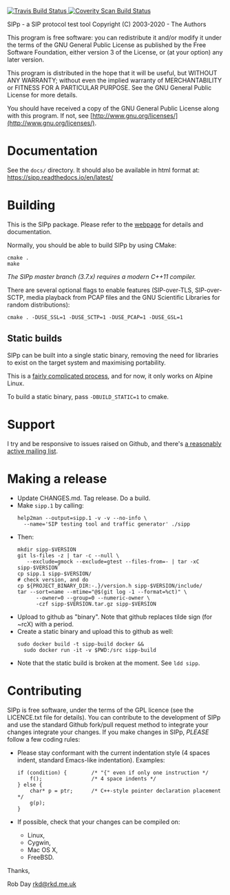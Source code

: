 <a href="https://travis-ci.org/SIPp/sipp">
  <img alt="Travis Build Status"
       src="https://api.travis-ci.org/SIPp/sipp.svg"/>
</a>
<a href="https://scan.coverity.com/projects/5988">
  <img alt="Coverity Scan Build Status"
       src="https://scan.coverity.com/projects/5988/badge.svg"/>
</a>

SIPp - a SIP protocol test tool
Copyright (C) 2003-2020 - The Authors

This program is free software: you can redistribute it and/or modify it
under the terms of the GNU General Public License as published by the
Free Software Foundation, either version 3 of the License, or (at your
option) any later version.

This program is distributed in the hope that it will be useful, but
WITHOUT ANY WARRANTY; without even the implied warranty of
MERCHANTABILITY or FITNESS FOR A PARTICULAR PURPOSE.  See the GNU
General Public License for more details.

You should have received a copy of the GNU General Public License along
with this program.  If not, see
[http://www.gnu.org/licenses/](http://www.gnu.org/licenses/).

# Documentation

See the `docs/` directory. It should also be available in html format at:
https://sipp.readthedocs.io/en/latest/

# Building

This is the SIPp package. Please refer to the
[webpage](http://sipp.sourceforge.net/) for details and documentation.

Normally, you should be able to build SIPp by using CMake:

```
cmake .
make
```

_The SIPp master branch (3.7.x) requires a modern C++11 compiler._

There are several optional flags to enable features (SIP-over-TLS,
SIP-over-SCTP, media playback from PCAP files and the GNU Scientific
Libraries for random distributions):

```
cmake . -DUSE_SSL=1 -DUSE_SCTP=1 -DUSE_PCAP=1 -DUSE_GSL=1
```

## Static builds

SIPp can be built into a single static binary, removing the need for
libraries to exist on the target system and maximising portability.

This is a [fairly complicated
process](https://medium.com/@neunhoef/static-binaries-for-a-c-application-f7c76f8041cf),
and for now, it only works on Alpine Linux.

To build a static binary, pass `-DBUILD_STATIC=1` to cmake.

# Support

I try and be responsive to issues raised on Github, and there's [a
reasonably active mailing
list](https://lists.sourceforge.net/lists/listinfo/sipp-users).

# Making a release

* Update CHANGES.md. Tag release. Do a build.
* Make `sipp.1` by calling:
    ```
    help2man --output=sipp.1 -v -v --no-info \
      --name='SIP testing tool and traffic generator' ./sipp
    ```
* Then:
    ```
    mkdir sipp-$VERSION
    git ls-files -z | tar -c --null \
       --exclude=gmock --exclude=gtest --files-from=- | tar -xC sipp-$VERSION`
    cp sipp.1 sipp-$VERSION/
    # check version, and do
    cp ${PROJECT_BINARY_DIR:-.}/version.h sipp-$VERSION/include/
    tar --sort=name --mtime="@$(git log -1 --format=%ct)" \
          --owner=0 --group=0 --numeric-owner \
          -czf sipp-$VERSION.tar.gz sipp-$VERSION
    ```
* Upload to github as "binary". Note that github replaces tilde sign
  (for ~rcX) with a period.
* Create a static binary and upload this to github as well:
    ```
    sudo docker build -t sipp-build docker &&
      sudo docker run -it -v $PWD:/src sipp-build
    ```
* Note that the static build is broken at the moment. See `ldd sipp`.

# Contributing

SIPp is free software, under the terms of the GPL licence (see the
LICENCE.txt file for details). You can contribute to the development of
SIPp and use the standard Github fork/pull request method to integrate
your changes integrate your changes. If you make changes in SIPp,
*PLEASE* follow a few coding rules:

  - Please stay conformant with the current indentation style (4 spaces
    indent, standard Emacs-like indentation). Examples:

    ```
    if (condition) {        /* "{" even if only one instruction */
        f();                /* 4 space indents */
    } else {
        char* p = ptr;      /* C++-style pointer declaration placement */
        g(p);
    }
    ```

  - If possible, check that your changes can be compiled on:
      - Linux,
      - Cygwin,
      - Mac OS X,
      - FreeBSD.

Thanks,

  Rob Day <rkd@rkd.me.uk>
